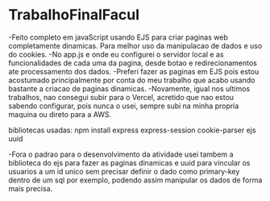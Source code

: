 # TrabalhoFinalFacul
 
-Feito completo em javaScript usando EJS para criar paginas web completamente dinamicas. Para melhor uso da manipulacao de dados e uso do cookies.
-No app.js e onde eu configurei o servidor local e as funcionalidades de cada uma da pagina, desde botao e redirecionamentos ate processamento dos dados.
-Preferi fazer as paginas em EJS pois estou acostumado principalmente por conta do meu trabalho que acabo usando bastante a criacao de paginas dinamicas.
-Novamente, igual nos ultimos trabalhos, nao consegui subir para o Vercel, acretido que nao estou sabendo configurar, pois nunca o usei, sempre subi na minha propria maquina ou direto para a AWS.

bibliotecas usadas:
npm install express express-session cookie-parser ejs uuid 

-Fora o padrao para o desenvolvimento da atividade usei tambem a biblioteca do ejs para fazer as paginas dinamicas e uuid para vincular os usuarios a um id unico sem precisar definir o dado como primary-key dentro de um sql por exemplo, podendo assim manipular os dados de forma mais precisa. 